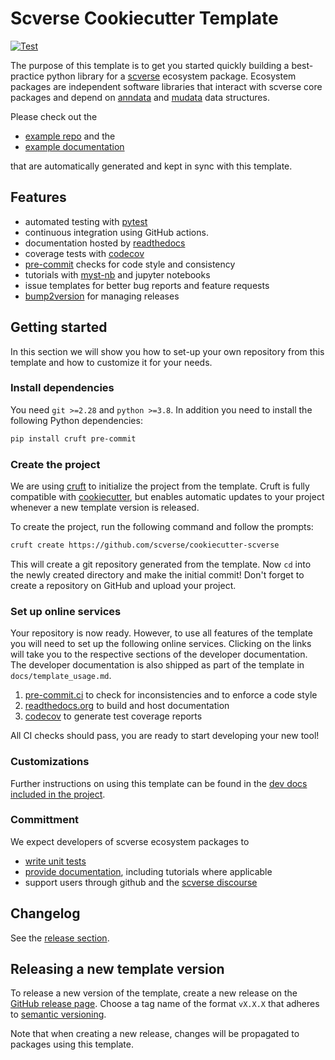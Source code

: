 # Scverse Cookiecutter Template

[![Test](https://github.com/scverse/cookiecutter-scverse/actions/workflows/test.yaml/badge.svg)](https://github.com/scverse/cookiecutter-scverse/actions/workflows/test.yaml)

The purpose of this template is to get you started quickly building a best-practice python library for a [scverse][] ecosystem package.
Ecosystem packages are independent software libraries that interact with scverse core packages and depend on [anndata][] and [mudata][] data structures.

Please check out the

-   [example repo](https://github.com/scverse/cookiecutter-scverse-instance) and the
-   [example documentation](https://cookiecutter-scverse-instance.readthedocs.io/en/latest/)

that are automatically generated and kept in sync with this template.

## Features

-   automated testing with [pytest][]
-   continuous integration using GitHub actions.
-   documentation hosted by [readthedocs][]
-   coverage tests with [codecov][]
-   [pre-commit][] checks for code style and consistency
-   tutorials with [myst-nb][] and jupyter notebooks
-   issue templates for better bug reports and feature requests
-   [bump2version][] for managing releases

## Getting started

In this section we will show you how to set-up your own repository from this template
and how to customize it for your needs.

### Install dependencies

You need `git >=2.28` and `python >=3.8`. In addition you need to install the following Python dependencies:

```bash
pip install cruft pre-commit
```

### Create the project

We are using [cruft](https://github.com/cruft/cruft) to initialize the project from the template. Cruft
is fully compatible with [cookiecutter](https://github.com/cookiecutter/cookiecutter), but enables automatic
updates to your project whenever a new template version is released.

To create the project, run the following command and follow the prompts:

```bash
cruft create https://github.com/scverse/cookiecutter-scverse
```

This will create a git repository generated from the template.
Now `cd` into the newly created directory and make the initial commit!
Don't forget to create a repository on GitHub and upload your project.

### Set up online services

Your repository is now ready. However, to use all features of the template you will need to set up the following
online services. Clicking on the links will take you to the respective sections of the developer documentation.
The developer documentation is also shipped as part of the template in `docs/template_usage.md`.

1.  [pre-commit.ci][setup-pre-commit] to check for inconsistencies and to enforce a code style
2.  [readthedocs.org][setup-rtd] to build and host documentation
3.  [codecov][setup-codecov] to generate test coverage reports

All CI checks should pass, you are ready to start developing your new tool!

### Customizations

Further instructions on using this template can be found in the [dev docs included in the project](https://cookiecutter-scverse-instance.readthedocs.io/en/latest/template_usage.html).

### Committment

We expect developers of scverse ecosystem packages to

-   [write unit tests][write-tests]
-   [provide documentation][write-docs], including tutorials where applicable
-   support users through github and the [scverse discourse][]

## Changelog

See the [release section](https://github.com/scverse/cookiecutter-scverse/releases).

## Releasing a new template version

To release a new version of the template, create a new release
on the [GitHub release page](https://github.com/scverse/cookiecutter-scverse/releases).
Choose a tag name of the format `vX.X.X` that adheres to [semantic versioning](https://semver.org/).

Note that when creating a new release, changes will be propagated to packages using this template.

<!-- links -->

[setup-pre-commit]: https://cookiecutter-scverse-instance.readthedocs.io/en/latest/template_usage.html#pre-commit-checks
[setup-rtd]: https://cookiecutter-scverse-instance.readthedocs.io/en/latest/template_usage.html#documentation-on-readthedocs
[setup-codecov]: https://cookiecutter-scverse-instance.readthedocs.io/en/latest/template_usage.html#coverage-tests-with-codecov
[write-tests]: https://cookiecutter-scverse-instance.readthedocs.io/en/latest/template_usage.html#writing-tests
[write-docs]: https://cookiecutter-scverse-instance.readthedocs.io/en/latest/template_usage.html#writing-documentation
[readthedocs]: https://readthedocs.org/
[myst-nb]: https://myst-nb.readthedocs.io/
[pre-commit]: https://pre-commit.com/
[bump2version]: https://github.com/c4urself/bump2version/
[scverse]: https://scverse.org/
[anndata]: https://anndata.readthedocs.io/en/latest/
[mudata]: https://muon.readthedocs.io/en/latest/notebooks/quickstart_mudata.html
[codecov]: https://about.codecov.io/
[scverse discourse]: https://discourse.scverse.org/
[pytest]: https://docs.pytest.org

